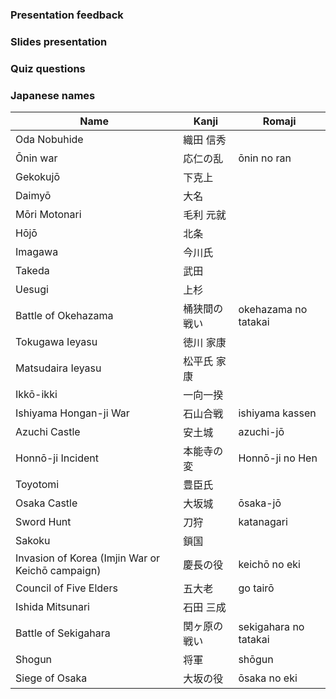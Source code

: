 
### Presentation feedback




### Slides presentation



### Quiz questions



### Japanese names
| Name                                             | Kanji        | Romaji                |
| ------------------------------------------------ | ------------ | --------------------- |
| Oda Nobuhide                                     | 織田 信秀    |                       |
| Ōnin war                                         | 応仁の乱     | ōnin no ran           |
| Gekokujō                                         | 下克上       |                       |
| Daimyō                                           | 大名         |                       |
| Mōri Motonari                                    | 毛利 元就    |                       |
| Hōjō                                             | 北条         |                       |
| Imagawa                                          | 今川氏       |                       |
| Takeda                                           | 武田         |                       |
| Uesugi                                           | 上杉         |                       |
| Battle of Okehazama                              | 桶狭間の戦い | okehazama no tatakai  |
| Tokugawa Ieyasu                                  | 徳川 家康    |                       |
| Matsudaira Ieyasu                                | 松平氏 家康  |                       |
| Ikkō-ikki                                        | 一向一揆     |                       |
| Ishiyama Hongan-ji War                           | 石山合戦     | ishiyama kassen       |
| Azuchi Castle                                    | 安土城       | azuchi-jō             |
| Honnō-ji Incident                                | 本能寺の変   | Honnō-ji no Hen       |
| Toyotomi                                         | 豊臣氏       |                       |
| Osaka Castle                                     | 大坂城       | ōsaka-jō              |
| Sword Hunt                                       | 刀狩         | katanagari            |
| Sakoku                                           | 鎖国         |                       |
| Invasion of Korea (Imjin War or Keichō campaign) | 慶長の役     | keichō no eki         |
| Council of Five Elders                           | 五大老       | go tairō              |
| Ishida Mitsunari                                 | 石田 三成    |                       |
| Battle of Sekigahara                             | 関ヶ原の戦い | sekigahara no tatakai |
| Shogun                                           | 将軍         | shōgun                      |
| Siege of Osaka                                   | 大坂の役     | ōsaka no eki          |
